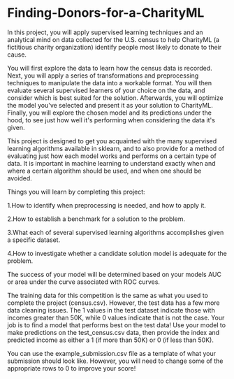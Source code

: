 # Finding-Donors-for-a-CharityML
In this project, you will apply supervised learning techniques and an analytical mind on data collected for the U.S. census to help CharityML (a fictitious charity organization) identify people most likely to donate to their cause.

You will first explore the data to learn how the census data is recorded. Next, you will apply a series of transformations and preprocessing techniques to manipulate the data into a workable format. You will then evaluate several supervised learners of your choice on the data, and consider which is best suited for the solution. Afterwards, you will optimize the model you've selected and present it as your solution to CharityML. Finally, you will explore the chosen model and its predictions under the hood, to see just how well it's performing when considering the data it's given.

This project is designed to get you acquainted with the many supervised learning algorithms available in sklearn, and to also provide for a method of evaluating just how each model works and performs on a certain type of data. It is important in machine learning to understand exactly when and where a certain algorithm should be used, and when one should be avoided.

Things you will learn by completing this project:

  1.How to identify when preprocessing is needed, and how to apply it.
  
  2.How to establish a benchmark for a solution to the problem.
  
  3.What each of several supervised learning algorithms accomplishes given a specific dataset.
  
  4.How to investigate whether a candidate solution model is adequate for the problem.
  
The success of your model will be determined based on your models AUC or area under the curve associated with ROC curves.


The training data for this competition is the same as what you used to complete the project (census.csv). However, the test data has a few more data cleaning issues. The 1 values in the test dataset indicate those with incomes greater than 50K, while 0 values indicate that is not the case. Your job is to find a model that performs best on the test data! Use your model to make predictions on the test_census.csv data, then provide the index and predicted income as either a 1 (if more than 50K) or 0 (if less than 50K).

You can use the example_submission.csv file as a template of what your submission should look like. However, you will need to change some of the appropriate rows to 0 to improve your score!
